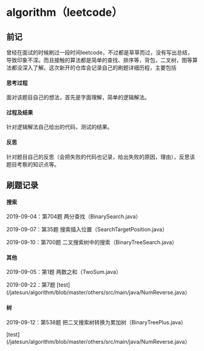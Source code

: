 # algorithm（leetcode） 

## 前记

曾经在面试的时候刷过一段时间leetcode，不过都是草草而过，没有写出总结，导致印象不深。而且接触的算法都是简单的查找、排序等，背包，二叉树，图等算法都没深入了解。这次新开的仓库会记录自己的刷题详细历程，主要包括

#### 思考过程

面对该题目自己的想法，首先是字面理解，简单的逻辑解法。

#### 过程及结果

针对逻辑解法自己给出的代码，测试的结果。

#### 反思

针对题目自己的反思（会把失败的代码也记录，给出失败的原因，理由），反思该题目考察的知识点等。

## 刷题记录

#### 搜索

2019-09-04：第704题 两分查找（BinarySearch.java）

2019-09-07：第35题 搜索插入位置（SearchTargetPosition.java）

2019-09-10：第700题 二叉搜索树中的搜索（BinaryTreeSearch.java）


#### 其他

2019-09-05：第1题 两数之和（TwoSum.java）

2019-09-22：第7题 [test](/jatesun/algorithm/blob/master/others/src/main/java/NumReverse.java）

#### 树

2019-09-12：第538题 把二叉搜索树转换为累加树（BinaryTreePlus.java）

[test](/jatesun/algorithm/blob/master/others/src/main/java/NumReverse.java）


